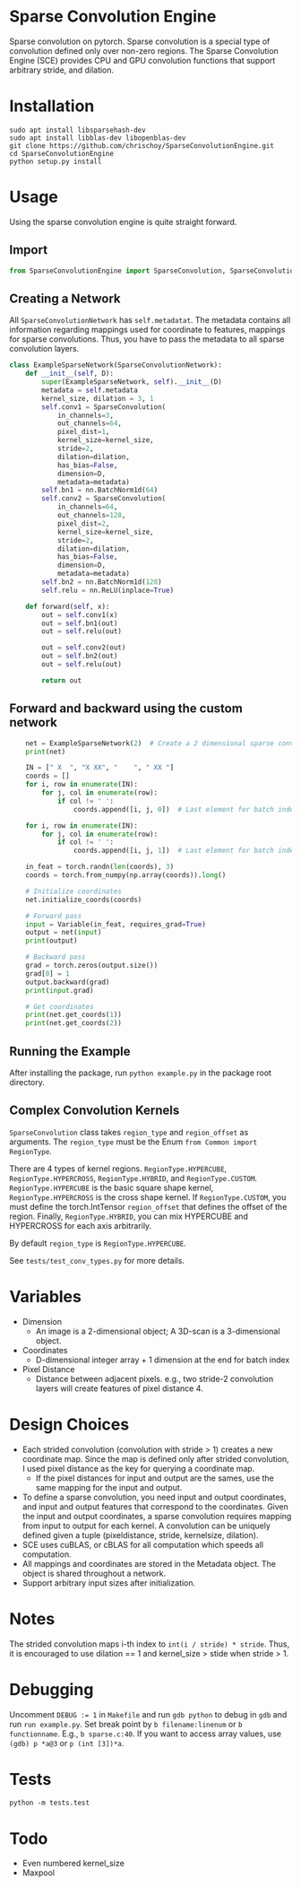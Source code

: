 # Sparse Convolution Engine

Sparse convolution on pytorch. Sparse convolution is a special type of convolution defined only over non-zero regions. The Sparse Convolution Engine (SCE) provides CPU and GPU convolution functions that support arbitrary stride, and dilation.


# Installation

```
sudo apt install libsparsehash-dev
sudo apt install libblas-dev libopenblas-dev
git clone https://github.com/chrischoy/SparseConvolutionEngine.git
cd SparseConvolutionEngine
python setup.py install
```


# Usage

Using the sparse convolution engine is quite straight forward.

## Import

```python
from SparseConvolutionEngine import SparseConvolution, SparseConvolutionNetwork
```

## Creating a Network

All `SparseConvolutionNetwork` has `self.metadatat`. The metadata contains all information regarding mappings used for coordinate to features, mappings for sparse convolutions. Thus, you have to pass the metadata to all sparse convolution layers.

```python
class ExampleSparseNetwork(SparseConvolutionNetwork):
    def __init__(self, D):
        super(ExampleSparseNetwork, self).__init__(D)
        metadata = self.metadata
        kernel_size, dilation = 3, 1
        self.conv1 = SparseConvolution(
            in_channels=3,
            out_channels=64,
            pixel_dist=1,
            kernel_size=kernel_size,
            stride=2,
            dilation=dilation,
            has_bias=False,
            dimension=D,
            metadata=metadata)
        self.bn1 = nn.BatchNorm1d(64)
        self.conv2 = SparseConvolution(
            in_channels=64,
            out_channels=128,
            pixel_dist=2,
            kernel_size=kernel_size,
            stride=2,
            dilation=dilation,
            has_bias=False,
            dimension=D,
            metadata=metadata)
        self.bn2 = nn.BatchNorm1d(128)
        self.relu = nn.ReLU(inplace=True)

    def forward(self, x):
        out = self.conv1(x)
        out = self.bn1(out)
        out = self.relu(out)

        out = self.conv2(out)
        out = self.bn2(out)
        out = self.relu(out)

        return out
```

## Forward and backward using the custom network

```python
    net = ExampleSparseNetwork(2)  # Create a 2 dimensional sparse convnet
    print(net)

    IN = [" X  ", "X XX", "    ", " XX "]
    coords = []
    for i, row in enumerate(IN):
        for j, col in enumerate(row):
            if col != ' ':
                coords.append([i, j, 0])  # Last element for batch index

    for i, row in enumerate(IN):
        for j, col in enumerate(row):
            if col != ' ':
                coords.append([i, j, 1])  # Last element for batch index

    in_feat = torch.randn(len(coords), 3)
    coords = torch.from_numpy(np.array(coords)).long()

    # Initialize coordinates
    net.initialize_coords(coords)

    # Forward pass
    input = Variable(in_feat, requires_grad=True)
    output = net(input)
    print(output)

    # Backward pass
    grad = torch.zeros(output.size())
    grad[0] = 1
    output.backward(grad)
    print(input.grad)

    # Get coordinates
    print(net.get_coords(1))
    print(net.get_coords(2))
```


## Running the Example

After installing the package, run `python example.py` in the package root directory.


## Complex Convolution Kernels

`SparseConvolution` class takes `region_type` and `region_offset` as arguments.
The `region_type` must be the Enum `from Common import RegionType`.

There are 4 types of kernel regions. `RegionType.HYPERCUBE`, `RegionType.HYPERCROSS`, `RegionType.HYBRID`, and `RegionType.CUSTOM`.
`RegionType.HYPERCUBE` is the basic square shape kernel,
`RegionType.HYPERCROSS` is the cross shape kernel. If
`RegionType.CUSTOM`, you must define the torch.IntTensor
`region_offset` that defines the offset of the region.
Finally, `RegionType.HYBRID`, you can mix HYPERCUBE and HYPERCROSS
for each axis arbitrarily.

By default `region_type` is `RegionType.HYPERCUBE`.

See `tests/test_conv_types.py` for more details.


# Variables

- Dimension
  - An image is a 2-dimensional object; A 3D-scan is a 3-dimensional object.
- Coordinates
  - D-dimensional integer array + 1 dimension at the end for batch index
- Pixel Distance
  - Distance between adjacent pixels. e.g., two stride-2 convolution layers will create features of pixel distance 4.


# Design Choices

- Each strided convolution (convolution with stride > 1) creates a new coordinate map. Since the map is defined only after strided convolution, I used pixel distance as the key for querying a coordinate map.
   - If the pixel distances for input and output are the sames, use the same mapping for the input and output.
- To define a sparse convolution, you need input and output coordinates, and input and output features that correspond to the coordinates. Given the input and output coordinates, a sparse convolution requires mapping from input to output for each kernel. A convolution can be uniquely defined given a tuple (pixeldistance, stride, kernelsize, dilation).
- SCE uses cuBLAS, or cBLAS for all computation which speeds all computation.
- All mappings and coordinates are stored in the Metadata object. The object is shared throughout a network.
- Support arbitrary input sizes after initialization.


# Notes

The strided convolution maps i-th index to `int(i / stride) * stride`. Thus, it is encouraged to use dilation == 1 and kernel_size > stide when stride > 1.


# Debugging

Uncomment `DEBUG := 1` in `Makefile` and run `gdb python` to debug in `gdb` and run `run example.py`. Set break point by `b filename:linenum` or `b functionname`. E.g., `b sparse.c:40`. If you want to access array values, use `(gdb) p *a@3` or `p (int [3])*a`.


# Tests

```
python -m tests.test
```

# Todo

- Even numbered kernel_size
- Maxpool
